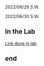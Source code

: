2022/06/29 S.W.

2022/06/30 S.W.
## In the Lab
 [Link,done in lab](https://lebonsens.github.io/cse15l-lab-reports/why.html)

 end 
 ---

